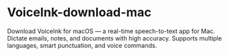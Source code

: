 # VoiceInk-download-mac
Download VoiceInk for macOS — a real-time speech-to-text app for Mac. Dictate emails, notes, and documents with high accuracy. Supports multiple languages, smart punctuation, and voice commands.
